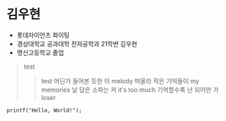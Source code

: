 # 김우현

* 롯데자이언츠 화이팅
* 경상대학교 공과대학 전자공학과 21학번 김우현
* 명신고등학교 졸업

>test
>>test
어딘가 들어본 듯한 이 melody
떠올라 작은 기억들이 my memories
날 담은 소파는 커 it's too much
기억할수록 난 되어만 가 loser

```
printf("Hello, World!");
```
